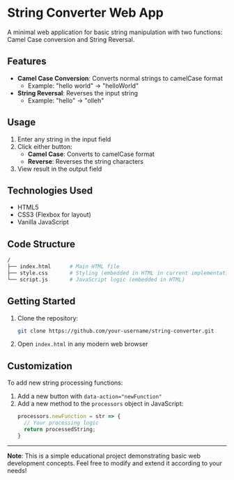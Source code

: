 # String Converter Web App

A minimal web application for basic string manipulation with two functions: Camel Case conversion and String Reversal.


## Features

- **Camel Case Conversion**: Converts normal strings to camelCase format
  - Example: "hello world" → "helloWorld"
- **String Reversal**: Reverses the input string
  - Example: "hello" → "olleh"

## Usage

1. Enter any string in the input field
2. Click either button:
   - **Camel Case**: Converts to camelCase format
   - **Reverse**: Reverses the string characters
3. View result in the output field

## Technologies Used

- HTML5
- CSS3 (Flexbox for layout)
- Vanilla JavaScript

## Code Structure

```bash
/
├── index.html      # Main HTML file
├── style.css       # Styling (embedded in HTML in current implementation)
└── script.js       # JavaScript logic (embedded in HTML)
```

## Getting Started

1. Clone the repository:
   ```bash
   git clone https://github.com/your-username/string-converter.git
   ```
2. Open `index.html` in any modern web browser

## Customization

To add new string processing functions:
1. Add a new button with `data-action="newFunction"`
2. Add a new method to the `processors` object in JavaScript:
   ```javascript
   processors.newFunction = str => {
     // Your processing logic
     return processedString;
   }
   ```

---

**Note**: This is a simple educational project demonstrating basic web development concepts. Feel free to modify and extend it according to your needs!
